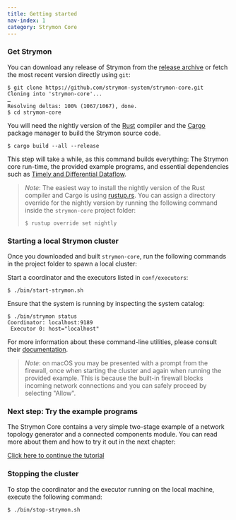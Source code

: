 ```yaml
---
title: Getting started
nav-index: 1
category: Strymon Core
---
```


### Get Strymon

You can download any release of Strymon from the [release archive](/download) or
fetch the most recent version directly using `git`:

```terminal
$ git clone https://github.com/strymon-system/strymon-core.git
Cloning into 'strymon-core'...
…
Resolving deltas: 100% (1067/1067), done.
$ cd strymon-core
```

You will need the nightly version of the [Rust](https://www.rust-lang.org/en-US/)
compiler and the [Cargo](https://crates.io/) package manager to build the
Strymon source code.

```terminal
$ cargo build --all --release
```

This step will take a while, as this command builds everything: The Strymon core
run-time, the provided example programs, and essential dependencies such as
[Timely and Differential Dataflow](https://github.com/frankmcsherry/timely-dataflow).

> *Note*: The easiest way to install the nightly version of the Rust compiler
> and Cargo is using [rustup.rs](https://rustup.rs/). You can assign a directory override
> for the nightly version by running the following command
> inside the `strymon-core` project folder:
> ```terminal
> $ rustup override set nightly
> ```

### Starting a local Strymon cluster

Once you downloaded and built `strymon-core`, run the following commands in
the project folder to spawn a local cluster:

Start a coordinator and the executors listed in `conf/executors`:

```terminal
$ ./bin/start-strymon.sh
```

Ensure that the system is running by inspecting the system catalog:

```terminal
$ ./bin/strymon status
Coordinator: localhost:9189
 Executor 0: host="localhost"
```

For more information about these command-line utilities, please consult their
[documentation](command-line-interface).

> *Note*: on macOS you may be presented with a prompt from the firewall, once
> when starting the cluster and again when running the provided example.  This
> is because the built-in firewall blocks incoming network connections and you
> can safely proceed by selecting "Allow".

### Next step: Try the example programs

The Strymon Core contains a very simple two-stage example of a network topology
generator and a connected components module. You can read more about them
and how to try it out in the next chapter:

<a class="button" href="running-the-example">Click here to continue the tutorial</a>

### Stopping the cluster

To stop the coordinator and the executor running on the local machine,
execute the following command:

```terminal
$ ./bin/stop-strymon.sh
```
